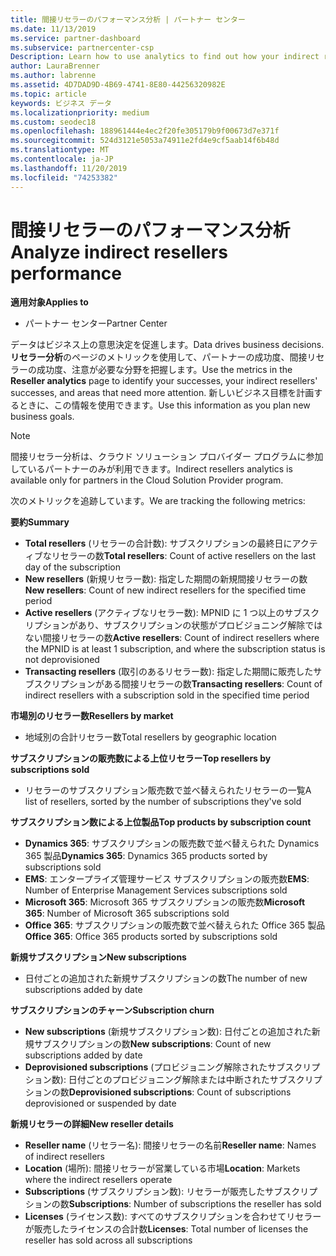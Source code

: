 ```yaml
---
title: 間接リセラーのパフォーマンス分析 | パートナー センター
ms.date: 11/13/2019
ms.service: partner-dashboard
ms.subservice: partnercenter-csp
Description: Learn how to use analytics to find out how your indirect resellers are doing, both their successes and areas that may need more attention.
author: LauraBrenner
ms.author: labrenne
ms.assetid: 4D7DAD9D-4B69-4741-8E80-44256320982E
ms.topic: article
keywords: ビジネス データ
ms.localizationpriority: medium
ms.custom: seodec18
ms.openlocfilehash: 188961444e4ec2f20fe305179b9f00673d7e371f
ms.sourcegitcommit: 524d3121e5053a74911e2fd4e9cf5aab14f6b48d
ms.translationtype: MT
ms.contentlocale: ja-JP
ms.lasthandoff: 11/20/2019
ms.locfileid: "74253382"
---
```

# <a name="analyze-indirect-resellers-performance"></a><span data-ttu-id="47c9f-104">間接リセラーのパフォーマンス分析</span><span class="sxs-lookup"><span data-stu-id="47c9f-104">Analyze indirect resellers performance</span></span> 

<span data-ttu-id="47c9f-105">**適用対象**</span><span class="sxs-lookup"><span data-stu-id="47c9f-105">**Applies to**</span></span>

- <span data-ttu-id="47c9f-106">パートナー センター</span><span class="sxs-lookup"><span data-stu-id="47c9f-106">Partner Center</span></span>

<span data-ttu-id="47c9f-107">データはビジネス上の意思決定を促進します。</span><span class="sxs-lookup"><span data-stu-id="47c9f-107">Data drives business decisions.</span></span> <span data-ttu-id="47c9f-108">**リセラー分析**のページのメトリックを使用して、パートナーの成功度、間接リセラーの成功度、注意が必要な分野を把握します。</span><span class="sxs-lookup"><span data-stu-id="47c9f-108">Use the metrics in the **Reseller analytics** page to identify your successes, your indirect resellers' successes, and areas that need more attention.</span></span> <span data-ttu-id="47c9f-109">新しいビジネス目標を計画するときに、この情報を使用できます。</span><span class="sxs-lookup"><span data-stu-id="47c9f-109">Use this information as you plan new business goals.</span></span>

> [!NOTE]
> <span data-ttu-id="47c9f-110">間接リセラー分析は、クラウド ソリューション プロバイダー プログラムに参加しているパートナーのみが利用できます。</span><span class="sxs-lookup"><span data-stu-id="47c9f-110">Indirect resellers analytics is available only for partners in the Cloud Solution Provider program.</span></span>

<span data-ttu-id="47c9f-111">次のメトリックを追跡しています。</span><span class="sxs-lookup"><span data-stu-id="47c9f-111">We are tracking the following metrics:</span></span>

<span data-ttu-id="47c9f-112">**要約**</span><span class="sxs-lookup"><span data-stu-id="47c9f-112">**Summary**</span></span>  
 - <span data-ttu-id="47c9f-113">**Total resellers** (リセラーの合計数): サブスクリプションの最終日にアクティブなリセラーの数</span><span class="sxs-lookup"><span data-stu-id="47c9f-113">**Total resellers**: Count of active resellers on the last day of the subscription</span></span>  
 - <span data-ttu-id="47c9f-114">**New resellers** (新規リセラー数): 指定した期間の新規間接リセラーの数</span><span class="sxs-lookup"><span data-stu-id="47c9f-114">**New resellers**: Count of new indirect resellers for the specified time period</span></span>  
 - <span data-ttu-id="47c9f-115">**Active resellers** (アクティブなリセラー数): MPNID に 1 つ以上のサブスクリプションがあり、サブスクリプションの状態がプロビジョニング解除ではない間接リセラーの数</span><span class="sxs-lookup"><span data-stu-id="47c9f-115">**Active resellers**: Count of indirect resellers where the MPNID is at least 1 subscription, and where the subscription status is not deprovisioned</span></span>  
 - <span data-ttu-id="47c9f-116">**Transacting resellers** (取引のあるリセラー数): 指定した期間に販売したサブスクリプションがある間接リセラーの数</span><span class="sxs-lookup"><span data-stu-id="47c9f-116">**Transacting resellers**: Count of indirect resellers with a subscription sold in the specified time period</span></span>  

<span data-ttu-id="47c9f-117">**市場別のリセラー数**</span><span class="sxs-lookup"><span data-stu-id="47c9f-117">**Resellers by market**</span></span>  
 - <span data-ttu-id="47c9f-118">地域別の合計リセラー数</span><span class="sxs-lookup"><span data-stu-id="47c9f-118">Total resellers by geographic location</span></span>  

<span data-ttu-id="47c9f-119">**サブスクリプションの販売数による上位リセラー**</span><span class="sxs-lookup"><span data-stu-id="47c9f-119">**Top resellers by subscriptions sold**</span></span>
 - <span data-ttu-id="47c9f-120">リセラーのサブスクリプション販売数で並べ替えられたリセラーの一覧</span><span class="sxs-lookup"><span data-stu-id="47c9f-120">A list of resellers, sorted by the number of subscriptions they've sold</span></span>  

<span data-ttu-id="47c9f-121">**サブスクリプション数による上位製品**</span><span class="sxs-lookup"><span data-stu-id="47c9f-121">**Top products by subscription count**</span></span>  
 - <span data-ttu-id="47c9f-122">**Dynamics 365**: サブスクリプションの販売数で並べ替えられた Dynamics 365 製品</span><span class="sxs-lookup"><span data-stu-id="47c9f-122">**Dynamics 365**: Dynamics 365 products sorted by subscriptions sold</span></span>  
 - <span data-ttu-id="47c9f-123">**EMS**: エンタープライズ管理サービス サブスクリプションの販売数</span><span class="sxs-lookup"><span data-stu-id="47c9f-123">**EMS**: Number of Enterprise Management Services subscriptions sold</span></span>  
 - <span data-ttu-id="47c9f-124">**Microsoft 365**: Microsoft 365 サブスクリプションの販売数</span><span class="sxs-lookup"><span data-stu-id="47c9f-124">**Microsoft 365**: Number of Microsoft 365 subscriptions sold</span></span>  
 - <span data-ttu-id="47c9f-125">**Office 365**: サブスクリプションの販売数で並べ替えられた Office 365 製品</span><span class="sxs-lookup"><span data-stu-id="47c9f-125">**Office 365**: Office 365 products sorted by subscriptions sold</span></span>  

<span data-ttu-id="47c9f-126">**新規サブスクリプション**</span><span class="sxs-lookup"><span data-stu-id="47c9f-126">**New subscriptions**</span></span>  
 - <span data-ttu-id="47c9f-127">日付ごとの追加された新規サブスクリプションの数</span><span class="sxs-lookup"><span data-stu-id="47c9f-127">The number of new subscriptions added by date</span></span>  

<span data-ttu-id="47c9f-128">**サブスクリプションのチャーン**</span><span class="sxs-lookup"><span data-stu-id="47c9f-128">**Subscription churn**</span></span>  
 - <span data-ttu-id="47c9f-129">**New subscriptions** (新規サブスクリプション数): 日付ごとの追加された新規サブスクリプションの数</span><span class="sxs-lookup"><span data-stu-id="47c9f-129">**New subscriptions**: Count of new subscriptions added by date</span></span>  
 - <span data-ttu-id="47c9f-130">**Deprovisioned subscriptions** (プロビジョニング解除されたサブスクリプション数): 日付ごとのプロビジョニング解除または中断されたサブスクリプションの数</span><span class="sxs-lookup"><span data-stu-id="47c9f-130">**Deprovisioned subscriptions**: Count of subscriptions deprovisioned or suspended by date</span></span>  

<span data-ttu-id="47c9f-131">**新規リセラーの詳細**</span><span class="sxs-lookup"><span data-stu-id="47c9f-131">**New reseller details**</span></span>  
 - <span data-ttu-id="47c9f-132">**Reseller name** (リセラー名): 間接リセラーの名前</span><span class="sxs-lookup"><span data-stu-id="47c9f-132">**Reseller name**: Names of indirect resellers</span></span>  
 - <span data-ttu-id="47c9f-133">**Location** (場所): 間接リセラーが営業している市場</span><span class="sxs-lookup"><span data-stu-id="47c9f-133">**Location**: Markets where the indirect resellers operate</span></span>  
 - <span data-ttu-id="47c9f-134">**Subscriptions** (サブスクリプション数): リセラーが販売したサブスクリプションの数</span><span class="sxs-lookup"><span data-stu-id="47c9f-134">**Subscriptions**: Number of subscriptions the reseller has sold</span></span>  
 - <span data-ttu-id="47c9f-135">**Licenses** (ライセンス数): すべてのサブスクリプションを合わせてリセラーが販売したライセンスの合計数</span><span class="sxs-lookup"><span data-stu-id="47c9f-135">**Licenses**: Total number of licenses the reseller has sold across all subscriptions</span></span>  
  
  